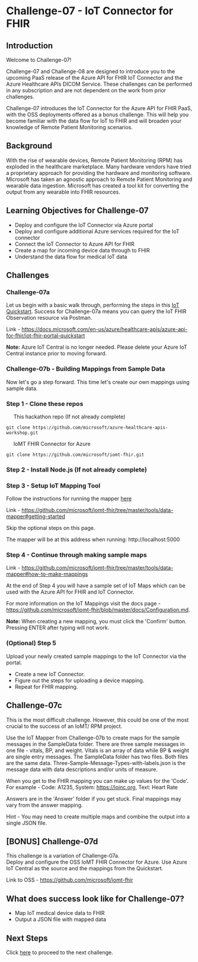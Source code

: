 # Challenge-07 - IoT Connector for FHIR

## Introduction

Welcome to Challenge-07!

Challenge-07 and Challenge-08 are designed to introduce you to the upcoming PaaS release of the Azure API for FHIR IoT Connector and the Azure Healthcare APIs DICOM Service. These challenges can be performed in any subscription and are not dependent on the work from prior challenges.

Challenge-07 introduces the IoT Connector for the Azure API for FHIR PaaS, with the OSS deployments offered as a bonus challenge. This will help you become familiar with the data flow for IoT to FHIR and will broaden your knowledge of Remote Patient Monitoring scenarios.


## Background

With the rise of wearable devices, Remote Patient Monitoring (RPM) has exploded in the healthcare marketplace. Many hardware vendors have tried a proprietary approach for providing the hardware and monitoring software. Microsoft has taken an agnostic approach to Remote Patient Monitoring and wearable data ingestion. Microsoft has created a tool kit for converting the output from any wearable into FHIR resources.

## Learning Objectives for Challenge-07

- Deploy and configure the IoT Connector via Azure portal
- Deploy and configure additional Azure services required for the IoT connector
- Connect the IoT Connector to Azure API for FHIR
- Create a map for incoming device data through to FHIR
- Understand the data flow for medical IoT data

## Challenges

### Challenge-07a

Let us begin with a basic walk through, performing the steps in this [IoT Quickstart](https://docs.microsoft.com/en-us/azure/healthcare-apis/azure-api-for-fhir/iot-fhir-portal-quickstart). Success for Challenge-07a means you can query the IoT FHIR Observation resource via Postman.

Link - https://docs.microsoft.com/en-us/azure/healthcare-apis/azure-api-for-fhir/iot-fhir-portal-quickstart

__Note:__ Azure IoT Central is no longer needed. Please delete your Azure IoT Central instance prior to moving forward.

### Challenge-07b - Building Mappings from Sample Data

Now let's go a step forward. This time let's create our own mappings using sample data.

### Step 1 - Clone these repos

&nbsp;&nbsp;&nbsp;&nbsp; This hackathon repo (If not already complete)

```azurecli
git clone https://github.com/microsoft/azure-healthcare-apis-workshop.git
```

&nbsp;&nbsp;&nbsp;&nbsp; IoMT FHIR Connector for Azure

```azurecli
git clone https://github.com/microsoft/iomt-fhir.git
```

### Step 2 - Install Node.js (If not already complete)

### Step 3 - Setup IoT Mapping Tool

Follow the instructions for running the mapper [here](https://github.com/microsoft/iomt-fhir/tree/master/tools/data-mapper#getting-started)

Link - https://github.com/microsoft/iomt-fhir/tree/master/tools/data-mapper#getting-started

Skip the optional steps on this page.

The mapper will be at this address when running: http://localhost:5000

### Step 4 - Continue through making sample maps

Link - https://github.com/microsoft/iomt-fhir/tree/master/tools/data-mapper#how-to-make-mappings

At the end of Step 4 you will have a sample set of IoT Maps which can be used with the Azure API for FHIR and IoT Connector.

For more information on the IoT Mappings visit the docs page - https://github.com/microsoft/iomt-fhir/blob/master/docs/Configuration.md.

__Note:__ When creating a new mapping, you must click the 'Confirm' button. Pressing ENTER after typing will not work.

### (Optional) Step 5

Upload your newly created sample mappings to the IoT Connector via the portal.

- Create a new IoT Connector.
- Figure out the steps for uploading a device mapping.
- Repeat for FHIR mapping.

## Challenge-07c

This is the most difficult challenge. However, this could be one of the most crucial to the success of an IoMT/ RPM project.

Use the IoT Mapper from Challenge-07b to create maps for the sample messages in the SampleData folder. There are three sample messages in one file - vitals, BP, and weight. Vitals is an array of data while BP & weight are single entry messages. The SampleData folder has two files. Both files are the same data. Three-Sample-Message-Types-with-labels.json is the message data with data descriptions and/or units of measure.

When you get to the FHIR mapping you can make up values for the 'Code'. For example - Code: A1235, System: https://loinc.org, Text: Heart Rate

Answers are in the 'Answer' folder if you get stuck. Final mappings may vary from the answer mapping.

Hint - You may need to create multiple maps and combine the output into a single JSON file.

## [BONUS] Challenge-07d

This challenge is a variation of Challenge-07a.  
Deploy and configure the OSS IoMT FHIR Connector for Azure. Use Azure IoT Central as the source and the mappings from the Quickstart.

Link to OSS - https://github.com/microsoft/iomt-fhir

## What does success look like for Challenge-07?
+ Map IoT medical device data to FHIR
+ Output a JSON file with mapped data

## Next Steps

Click [here](<../Challenge-08 - DICOM/Readme.md>) to proceed to the next challenge.